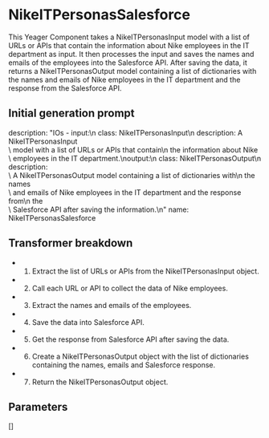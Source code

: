 
# NikeITPersonasSalesforce

This Yeager Component takes a NikeITPersonasInput model with a list of URLs or APIs that contain the information about Nike employees in the IT department as input. It then processes the input and saves the names and emails of the employees into the Salesforce API. After saving the data, it returns a NikeITPersonasOutput model containing a list of dictionaries with the names and emails of Nike employees in the IT department and the response from the Salesforce API.

## Initial generation prompt
description: "IOs - input:\n  class: NikeITPersonasInput\n  description: A NikeITPersonasInput\
  \ model with a list of URLs or APIs that contain\n    the information about Nike\
  \ employees in the IT department.\noutput:\n  class: NikeITPersonasOutput\n  description:\
  \ A NikeITPersonasOutput model containing a list of dictionaries with\n    the names\
  \ and emails of Nike employees in the IT department and the response from\n    the\
  \ Salesforce API after saving the information.\n"
name: NikeITPersonasSalesforce


## Transformer breakdown
- 1. Extract the list of URLs or APIs from the NikeITPersonasInput object.
- 2. Call each URL or API to collect the data of Nike employees.
- 3. Extract the names and emails of the employees.
- 4. Save the data into Salesforce API.
- 5. Get the response from Salesforce API after saving the data.
- 6. Create a NikeITPersonasOutput object with the list of dictionaries containing the names, emails and Salesforce response.
- 7. Return the NikeITPersonasOutput object.

## Parameters
[]

        